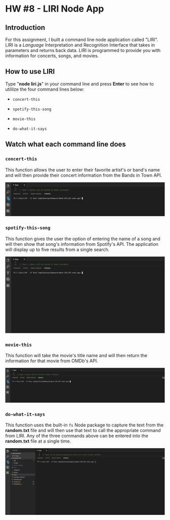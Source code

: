# HW #8 - LIRI Node App

## Introduction
For this assignment, I built a command line node application called "LIRI".  LIRI is a _Language_ Interpretation and Recognition Interface that takes in parameters and returns back data.  LIRI is programmed to provide you with information for concerts, songs, and movies.

## How to use LIRI
Type "**node liri.js**" in your command line and press **Enter** to see how to utililze the four command lines below:

   * `concert-this`

   * `spotify-this-song`

   * `movie-this`

   * `do-what-it-says`

## Watch what each command line does

### `concert-this`

This function allows the user to enter their favorite artist's or band's name and will then provide their concert information from the Bands in Town API.

![gif of concert-this](gifs/concert-this.gif)

### `spotify-this-song`
This function gives the user the option of entering the name of a song and will then show that song's information from Spotify's API.  The application will display up to five results from a single search.

![Image of spotify-this-song](gifs/spotify-this-song.gif)

### `movie-this`
This function will take the movie's title name and will then return the information for that movie from OMDb's API.

![Image of movie-this](gifs/movie-this.gif)

### `do-what-it-says`
This function uses the built-in `fs` Node package to capture the text from the **random.txt** file and will then use that text to call the appropriate command from LIRI.  Any of the three commands above can be entered into the **random.txt** file at a single time.

![Image of do-what-it-says](gifs/do-what-it-says.gif)